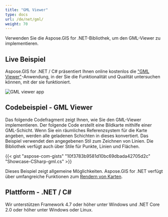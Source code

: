 ```yaml
---
title: "GML Viewer"
type: docs
url: /de/net/gml/
weight: 70
---
```


Verwenden Sie die Aspose.GIS for .NET-Bibliothek, um den GML-Viewer zu implementieren.

## **Live Beispiel**

Aspose.GIS for .NET / C# präsentiert Ihnen online kostenlos die ["GML Viewer"](https://products.aspose.app/gis/viewer/gml)-Anwendung, in der Sie die Funktionalität und Qualität untersuchen können, mit der sie funktioniert.

![GML viewer app](viewer.png)

## **Codebeispiel - GML Viewer**

Das folgende Codefragment zeigt Ihnen, wie Sie den GML-Viewer implementieren. Der folgende Code erstellt eine Bildkarte mithilfe einer GML-Schicht. Wenn Sie ein räumliches Referenzsystem für die Karte angeben, werden alle geladenen Schichten in dieses konvertiert.
Das Beispiel verwendet den angegebenen Stil zum Zeichnen von Linien. Die Bibliothek verfügt auch über Stile für Punkte, Linien und Flächen.

{{< gist "aspose-com-gists" "10f3783b9581d10bc69dbada42705d2c" "Showcase-CSharp-gml.cs" >}}

Dieses Beispiel zeigt allgemeine Möglichkeiten. Aspose.GIS for .NET verfügt über umfangreiche Funktionen zum [Rendern von Karten](https://docs.aspose.com/gis/net/map-rendering/).

## **Plattform - .NET / C#**

Wir unterstützen Framework 4.7 oder höher unter Windows und .NET Core 2.0 oder höher unter Windows oder Linux.
